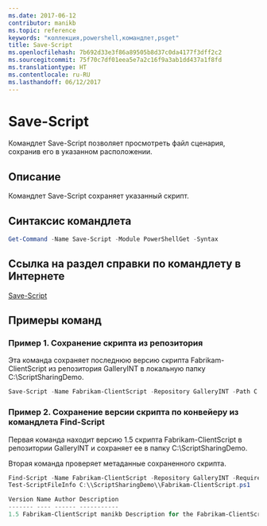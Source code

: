 ```yaml
---
ms.date: 2017-06-12
contributor: manikb
ms.topic: reference
keywords: "коллекция,powershell,командлет,psget"
title: Save-Script
ms.openlocfilehash: 7b692d33e3f86a89505b8d37c0da4177f3dff2c2
ms.sourcegitcommit: 75f70c7df01eea5e7a2c16f9a3ab1dd437a1f8fd
ms.translationtype: HT
ms.contentlocale: ru-RU
ms.lasthandoff: 06/12/2017
---
```

<a id="save-script" class="xliff"></a>
# Save-Script

Командлет Save-Script позволяет просмотреть файл сценария, сохранив его в указанном расположении.

<a id="description" class="xliff"></a>
## Описание

Командлет Save-Script сохраняет указанный скрипт.

<a id="cmdlet-syntax" class="xliff"></a>
## Синтаксис командлета

```powershell
Get-Command -Name Save-Script -Module PowerShellGet -Syntax
```
<a id="cmdlet-online-help-reference" class="xliff"></a>
## Ссылка на раздел справки по командлету в Интернете

[Save-Script](http://go.microsoft.com/fwlink/?LinkId=619786)

<a id="example-commands" class="xliff"></a>
## Примеры команд

<a id="example-1-save-a-script-from-a-repository" class="xliff"></a>
### Пример 1. Сохранение скрипта из репозитория
Эта команда сохраняет последнюю версию скрипта Fabrikam-ClientScript из репозитория GalleryINT в локальную папку C:\ScriptSharingDemo.

```powershell
Save-Script -Name Fabrikam-ClientScript -Repository GalleryINT -Path C:\ScriptSharingDemo
```

<a id="example-2-save-a-version-of-a-script-by-piping-from-the-find-script-cmdlet" class="xliff"></a>
### Пример 2. Сохранение версии скрипта по конвейеру из командлета Find-Script

Первая команда находит версию 1.5 скрипта Fabrikam-ClientScript в репозитории GalleryINT и сохраняет ее в папку C:\ScriptSharingDemo.

Вторая команда проверяет метаданные сохраненного скрипта.

```powershell
Find-Script -Name Fabrikam-ClientScript -Repository GalleryINT -RequiredVersion 1.5 | Save-Script -Path C:\\ScriptSharingDemo
Test-ScriptFileInfo C:\\ScriptSharingDemo\\Fabrikam-ClientScript.ps1

Version Name Author Description
------- ---- ------ -----------
1.5 Fabrikam-ClientScript manikb Description for the Fabrikam-ClientScript script
```

